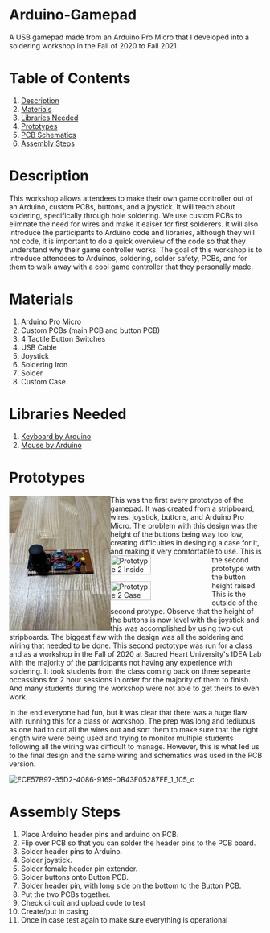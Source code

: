 # Arduino-Gamepad
A USB gamepad made from an Arduino Pro Micro that I developed into a soldering workshop in the Fall of 2020 to Fall 2021.

# Table of Contents
1. [Description](#description)
2. [Materials](#materials)
3. [Libraries Needed](#libraries-needed)
4. [Prototypes](#prototypes)
5. [PCB Schematics](#pcb-schematics)
6. [Assembly Steps](#assembly-steps)

# Description
This workshop allows attendees to make their own game controller out of an Arduino, custom PCBs, buttons, and a joystick. It will teach about soldering, specifically through hole soldering. We use custom PCBs to elimnate the need for wires and make it eaiser for first solderers. It will also introduce the participants to Arduino code and libraries, although they will not code, it is important to do a quick overview of the code so that they understand why their game controller works. The goal of this workshop is to introduce attendees to Arduinos, soldering, solder safety, PCBs, and for them to walk away with a cool game controller that they personally made. 

# Materials
1. Arduino Pro Micro
2. Custom PCBs (main PCB and button PCB)
3. 4 Tactile Button Switches
4. USB Cable
5. Joystick
6. Soldering Iron
7. Solder
8. Custom Case


# Libraries Needed
1. [Keyboard by Arduino](https://www.arduino.cc/reference/en/libraries/keyboard/)
2. [Mouse by Arduino](https://www.arduino.cc/reference/en/libraries/mouse/)

# Prototypes
<img src="Pictures/PrototypeV1.jpeg" width="40%" height="40%" title="Prototype 1" align="left">
This was the first every prototype of the gamepad. It was created from a stripboard, wires, joystick, buttons, and Arduino Pro Micro. The problem with this design was the height of the buttons being way too low, creating difficulties in desinging a case for it, and making it very comfortable to use.

<img src="Pictures/PrototypeV2" width="40%" height="40%" title="Prototype 2 Inside" align="left">
This is the second prototype with the button height raised.

<img src="Picture/PrototypeV2Case" width="40%" height="40%" title="Prototype 2 Case" align="left">
This is the outside of the second protype. Observe that the height of the buttons is now level with the joystick and this was accomplished by using two cut stripboards. The biggest flaw with the design was all the soldering and wiring that needed to be done. This second prototype was run for a class and as a workshop in the Fall of 2020 at Sacred Heart University's IDEA Lab with the majority of the participants not having any experience with soldering. It took students from the class coming back on three sepearte occassions for 2 hour sessions in order for the majority of them to finish. And many students during the workshop were not able to get theirs to even work.

In the end everyone had fun, but it was clear that there was a huge flaw with running this for a class or workshop. The prep was long and tediuous as one had to cut all the wires out and sort them to make sure that the right length wire were being used and trying to monitor multiple students following all the wiring was difficult to manage. However, this is what led us to the final design and the same wiring and schematics was used in the PCB version.

![ECE57B97-35D2-4086-9169-0B43F05287FE_1_105_c](https://user-images.githubusercontent.com/71469786/168112703-a69e1916-5ee0-4f9b-82d2-67b31f994a8f.jpeg)

# Assembly Steps
1. Place Arduino header pins and arduino on PCB.
2. Flip over PCB so that you can solder the header pins to the PCB board.
3. Solder header pins to Arduino.
9. Solder joystick.
10. Solder female header pin extender.
11. Solder buttons onto Button PCB.
12. Solder header pin, with long side on the bottom to the Button PCB.
13. Put the two PCBs together.
14. Check circuit and upload code to test
15. Create/put in casing
16. Once in case test again to make sure everything is operational
